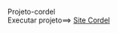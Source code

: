 Projeto-cordel<br>
Executar projeto==> <a target="_blank" href="https://sauldevjr.github.io/Projeto-cordel/" >Site Cordel</a>

